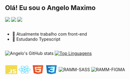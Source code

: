 ## Olá! Eu sou o Angelo Maximo

<div> 
  <a href="https://www.instagram.com/angelofelin_/" target="_blank"><img src="https://img.shields.io/badge/-Instagram-%23E4405F?style=for-the-badge&logo=instagram&logoColor=white" target="_blank"></a>
  <a href = "mailto:contato@rammsolutions.com.br"><img src="https://img.shields.io/badge/-Gmail-%23333?style=for-the-badge&logo=gmail&logoColor=white" target="_blank"></a>
  <a href="https://www.linkedin.com/in/%C3%A2ngelo-felin-749ba5158" target="_blank"><img src="https://img.shields.io/badge/-LinkedIn-%230077B5?style=for-the-badge&logo=linkedin&logoColor=white" target="_blank"></a> 
</div>

##

- 🔭 Atualmente trabalho com front-end
- 🌱 Estudando Typescript

##

![Angelo's GitHub stats](https://github-readme-stats.vercel.app/api?username=angeloRAMM&show_icons=true&theme=dark)
[![Top Linguagens](https://github-readme-stats-sigma-five.vercel.app/api/top-langs/?username=angeloramm&layout=compact&theme=dark)](https://github.com/angeloramm/github-readme-stats)

<div style="display: inline_block"><br>
  <img align="center" alt="RAMM-Js" height="30" width="40" src="https://raw.githubusercontent.com/devicons/devicon/master/icons/javascript/javascript-plain.svg">
  <img align="center" alt="RAMM-React" height="30" width="40" src="https://raw.githubusercontent.com/devicons/devicon/master/icons/react/react-original.svg">
  <img align="center" alt="RAMM-HTML" height="30" width="40" src="https://raw.githubusercontent.com/devicons/devicon/master/icons/html5/html5-original.svg">
  <img align="center" alt="RAMM-CSS" height="30" width="40" src="https://raw.githubusercontent.com/devicons/devicon/master/icons/css3/css3-original.svg">
  <img align="center" alt="RAMM-SASS" height="30" width="40" src="https://cdn.jsdelivr.net/gh/devicons/devicon/icons/sass/sass-original.svg">
  <img align="center" alt="RAMM-FIGMA" height="30" width="40" src="https://cdn.jsdelivr.net/gh/devicons/devicon/icons/figma/figma-original.svg" />
</div>

##


